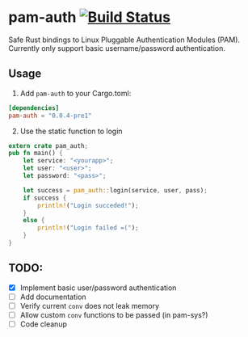 # pam-auth [![Build Status](https://travis-ci.org/MrFloya/pam-auth.svg)](https://travis-ci.org/MrFloya/pam-auth)

Safe Rust bindings to Linux Pluggable Authentication Modules (PAM).
Currently only support basic username/password authentication.

## Usage
1. Add `pam-auth` to your Cargo.toml:
```toml
[dependencies]
pam-auth = "0.0.4-pre1"
```
2. Use the static function to login
```rust
extern crate pam_auth;
pub fn main() {
    let service: "<yourapp>";
    let user: "<user>";
    let password: "<pass>";

    let success = pam_auth::login(service, user, pass);
    if success {
        println!("Login succeded!");
    }
    else {
        println!("Login failed =(");
    }
}
```

## TODO:
  - [x] Implement basic user/password authentication
  - [ ] Add documentation
  - [ ] Verify current `conv` does not leak memory
  - [ ] Allow custom `conv` functions to be passed (in pam-sys?)
  - [ ] Code cleanup

